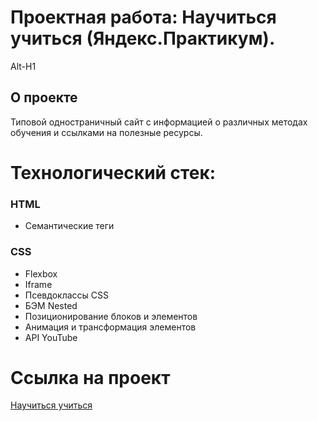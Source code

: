 # Проектная работа: Научиться учиться (Яндекс.Практикум).  
Alt-H1
## О проекте  
Типовой одностраничный сайт с информацией о различных методах обучения и ссылками на полезные ресурсы.  
# Технологический стек:  
### HTML  
* Семантические теги
### CSS
* Flexbox
* Iframe
* Псевдоклассы CSS
* БЭМ Nested
* Позиционирование блоков и элементов
* Анимация и трансформация элементов
* API YouTube
# Ссылка на проект
<a href="https://rusik09.github.io/how-to-learn/" target="_blank">Научиться учиться</a> 